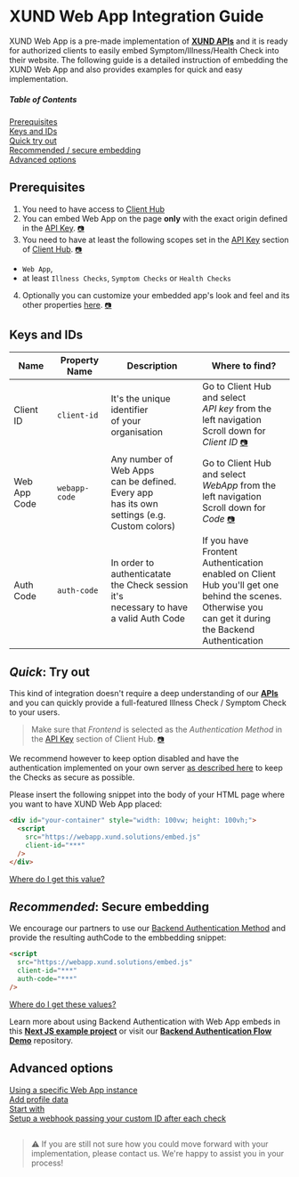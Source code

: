 # XUND Web App Integration Guide

XUND Web App is a pre-made implementation of **[XUND APIs](https://xund-api-documentation.scrollhelp.site/xund-api-documentation/latest/general-information)** and it is ready for authorized clients to easily embed Symptom/Illness/Health Check into their website. The following guide is a detailed instruction of embedding the XUND Web App and also provides examples for quick and easy implementation.

##### Table of Contents  
[Prerequisites](#prerequisites)  
[Keys and IDs](#keys-and-ids)  
[Quick try out](#quick-try-out)  
[Recommended / secure embedding](#recommended-secure-embedding)  
[Advanced options](#advanced-options)  


## Prerequisites

1. You need to have access to [Client Hub](https://clienthub.xund.solutions/)
2. You can embed Web App on the page **only** with the exact origin defined in the [API Key](https://clienthub.xund.solutions/key/). [`📷`](readme-assets/clienthub-apikey-origin.png)
3. You need to have at least the following scopes set in the [API Key](https://clienthub.xund.solutions/key/) section of [Client Hub](https://clienthub.xund.solutions/). [`📷`](readme-assets/clienthub-apikey-scopes.png) 
* `Web App`, 
* at least `Illness Checks`, `Symptom Checks` or `Health Checks`
4. Optionally you can customize your embedded app's look and feel and its other properties [here](https://clienthub.xund.solutions/webApp/). [`📷`](readme-assets/clienthub-webapp-customize.png)

## Keys and IDs

| Name | Property Name | Description | Where to find? |
| - | ---- | - | - |
| Client ID | `client-id` | It's the unique identifier <br />of your organisation | Go to Client Hub and select <br />_API key_ from the left navigation <br />Scroll down for _Client ID_ [`📷`](readme-assets/clienthub-webapp-getcode.png) |
| Web App Code | `webapp-code` | Any number of Web Apps <br />can be defined. Every app <br />has its own settings (e.g. <br />Custom colors) | Go to Client Hub and select <br />_WebApp_ from the left navigation <br />Scroll down for _Code_ [`📷`](readme-assets/clienthub-apikey-getkey.png) |
| Auth Code | `auth-code` | In order to authenticatate <br />the Check session it's <br />necessary to have a valid Auth Code | If you have Frontent Authentication <br />enabled on Client Hub you'll get one <br />behind the scenes. Otherwise you <br />can get it during the Backend <br />Authentication |

## _Quick_: Try out

This kind of integration doesn't require a deep understanding of our **[APIs](https://xund-api-documentation.scrollhelp.site/xund-api-documentation/latest/general-information)** and you can quickly provide a full-featured Illness Check / Symptom Check to your users. 

> Make sure that _Frontend_ is selected as the _Authentication Method_ in the [API Key](https://clienthub.xund.solutions/key/) section of Client Hub. [`📷`](readme-assets/clienthub-apikey-frontend.png)

We recommend however to keep option disabled and have the authentication implemented on your own server [as described here](https://github.com/XUND-Solutions-GmbH/backend-auth-flow-demo/) to keep the Checks as secure as possible. 

Please insert the following snippet into the body of your HTML page where you want to have XUND Web App placed:
```html
<div id="your-container" style="width: 100vw; height: 100vh;">
  <script 
    src="https://webapp.xund.solutions/embed.js" 
    client-id="***" 
  />
</div>
```

[Where do I get this value?](#keys-and-ids)

## _Recommended_: Secure embedding

We encourage our partners to use our [Backend Authentication Method](https://github.com/XUND-Solutions-GmbH/backend-auth-flow-demo/) and provide the resulting authCode to the embbedding snippet: 

```html
<script 
  src="https://webapp.xund.solutions/embed.js" 
  client-id="***" 
  auth-code="***" 
/>
```

[Where do I get these values?](#keys-and-ids)

Learn more about using Backend Authentication with Web App embeds in this [**Next JS example project**](nextjs-example) or visit our [**Backend Authentication Flow Demo**](https://github.com/XUND-Solutions-GmbH/backend-auth-flow-demo/) repository. 

## Advanced options

[Using a specific Web App instance](advanced-options.md#using-a-specific-web-app-instance)  
[Add profile data](advanced-options.md#add-profile-data)  
[Start with](advanced-options.md#start-with)  
[Setup a webhook passing your custom ID after each check](advanced-options.md#setup-a-webhook-passing-your-custom-id-after-each-check)  


##

> ⚠️ If you are still not sure how you could move forward with your implementation, please contact us. We're happy to assist you in your process!


